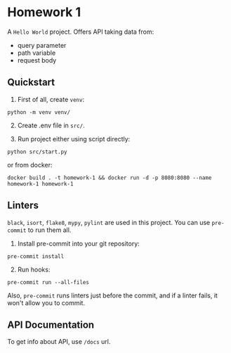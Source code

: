 # Homework 1

A `Hello World` project. Offers API taking data from:

* query parameter
* path variable
* request body

## Quickstart

1. First of all, create `venv`:

```shell
python -m venv venv/
```

2. Create .env file in `src/`.

3. Run project either using script directly:

```shell
python src/start.py
```

or from docker:

```shell
docker build . -t homework-1 && docker run -d -p 8080:8080 --name homework-1 homework-1
```

## Linters

`black`, `isort`, `flake8`, `mypy`, `pylint` are used in this project. You can use `pre-commit` to run them all.

1. Install pre-commit into your git repository:

```shell
pre-commit install
```

2. Run hooks:

```shell
pre-commit run --all-files
```

Also, `pre-commit` runs linters just before the commit, and if a linter fails, it won't allow you to commit.

## API Documentation

To get info about API, use `/docs` url.
